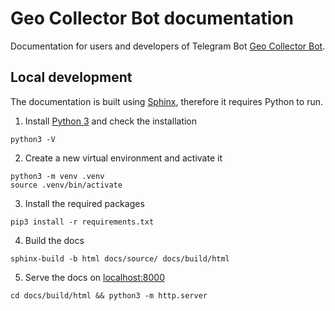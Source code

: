 # Geo Collector Bot documentation

Documentation for users and developers of Telegram Bot [Geo Collector Bot](https://github.com/opengeolab/geocollectorbot).

## Local development

The documentation is built using [Sphinx](https://www.sphinx-doc.org/en/master/index.html), therefore it requires
Python to run.

1. Install [Python 3](https://www.python.org/) and check the installation
  ```shell
  python3 -V
  ```
2. Create a new virtual environment and activate it
  ```shell
  python3 -m venv .venv
  source .venv/bin/activate
  ```
3. Install the required packages
  ```shell
  pip3 install -r requirements.txt
  ```
4. Build the docs
  ```shell
  sphinx-build -b html docs/source/ docs/build/html
  ```
5. Serve the docs on [localhost:8000](http://locahost:8000)
  ```shell
  cd docs/build/html && python3 -m http.server
  ```
